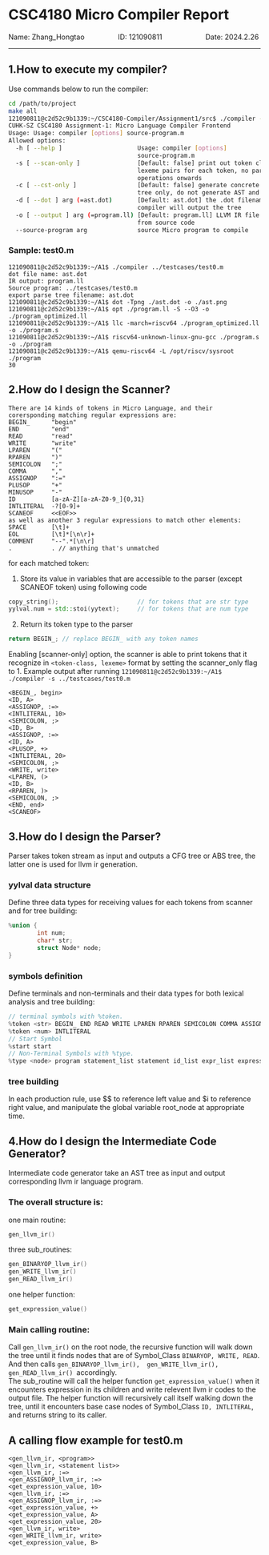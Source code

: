 # CSC4180 Micro Compiler Report
Name: Zhang_Hongtao&nbsp;&nbsp;&nbsp;&nbsp;&nbsp;&nbsp;&nbsp;&nbsp;&nbsp;&nbsp;&nbsp;&nbsp;&nbsp;&nbsp;&nbsp;&nbsp;&nbsp;ID: 121090811&nbsp;&nbsp;&nbsp;&nbsp;&nbsp;&nbsp;&nbsp;&nbsp;&nbsp;&nbsp;&nbsp;&nbsp;&nbsp;&nbsp;&nbsp;&nbsp;&nbsp;&nbsp;&nbsp;&nbsp;&nbsp;&nbsp;Date: 2024.2.26

---

## 1.How to execute my compiler?


Use commands below to run the compiler:

```bash
cd /path/to/project
make all
121090811@c2d52c9b1339:~/CSC4180-Compiler/Assignment1/src$ ./compiler --help
CUHK-SZ CSC4180 Assignment-1: Micro Language Compiler Frontend
Usage: Usage: compiler [options] source-program.m
Allowed options:
  -h [ --help ]                     Usage: compiler [options] 
                                    source-program.m
  -s [ --scan-only ]                [Default: false] print out token class and 
                                    lexeme pairs for each token, no parsing 
                                    operations onwards
  -c [ --cst-only ]                 [Default: false] generate concrete syntax 
                                    tree only, do not generate AST and LLVM IR
  -d [ --dot ] arg (=ast.dot)       [Default: ast.dot] the .dot filename where 
                                    compiler will output the tree
  -o [ --output ] arg (=program.ll) [Default: program.ll] LLVM IR file compiled
                                    from source code
  --source-program arg              source Micro program to compile
```
### Sample: test0.m
```
121090811@c2d52c9b1339:~/A1$ ./compiler ../testcases/test0.m
dot file name: ast.dot
IR output: program.ll
Source program: ../testcases/test0.m
export parse tree filename: ast.dot
121090811@c2d52c9b1339:~/A1$ dot -Tpng ./ast.dot -o ./ast.png
121090811@c2d52c9b1339:~/A1$ opt ./program.ll -S --O3 -o ./program_optimized.ll
121090811@c2d52c9b1339:~/A1$ llc -march=riscv64 ./program_optimized.ll -o ./program.s
121090811@c2d52c9b1339:~/A1$ riscv64-unknown-linux-gnu-gcc ./program.s -o ./program
121090811@c2d52c9b1339:~/A1$ qemu-riscv64 -L /opt/riscv/sysroot ./program
30
```
## 2.How do I design the Scanner?
```
There are 14 kinds of tokens in Micro Language, and their corersponding matching regular expressions are:
BEGIN_      "begin"
END         "end"
READ        "read"
WRITE       "write"
LPAREN      "("
RPAREN      ")"
SEMICOLON   ";"
COMMA       ","
ASSIGNOP    ":="
PLUSOP      "+"
MINUSOP     "-"
ID          [a-zA-Z][a-zA-Z0-9_]{0,31}
INTLITERAL  -?[0-9]+ 
SCANEOF     <<EOF>>
as well as another 3 regular expressions to match other elements:
SPACE       [\t]+
EOL         [\t]*[\n\r]+
COMMENT     "--".*[\n\r]
.           . // anything that's unmatched
```
for each matched token: 
1. Store its value in variables that are accessible to the parser (except SCANEOF token) using following code
```cpp
copy_string();                      // for tokens that are str type
yylval.num = std::stoi(yytext);     // for tokens that are num type
```
2. Return its token type to the parser
```cpp
return BEGIN_; // replace BEGIN_ with any token names
```
Enabling [scanner-only] option, the scanner is able to print tokens that it recognize in `<token-class, lexeme>` format by setting the scanner_only flag to 1.
Example output after running `121090811@c2d52c9b1339:~/A1$ ./compiler -s ../testcases/test0.m`
```
<BEGIN_, begin>
<ID, A>
<ASSIGNOP, :=>
<INTLITERAL, 10>
<SEMICOLON, ;>
<ID, B>
<ASSIGNOP, :=>
<ID, A>
<PLUSOP, +>
<INTLITERAL, 20>
<SEMICOLON, ;>
<WRITE, write>
<LPAREN, (>
<ID, B>
<RPAREN, )>
<SEMICOLON, ;>
<END, end>
<SCANEOF>
```
## 3.How do I design the Parser?
Parser takes token stream as input and outputs a CFG tree or ABS tree, the latter one is used for llvm ir generation.
### yylval data structure
Define three data types for receiving values for each tokens from scanner and for tree building:
```cpp
%union {
        int num;
        char* str;
        struct Node* node;
}
```
### symbols definition
Define terminals and non-terminals and their data types for both lexical analysis and tree building:
```cpp
// terminal symbols with %token.
%token <str> BEGIN_ END READ WRITE LPAREN RPAREN SEMICOLON COMMA ASSIGNOP PLUSOP MINUSOP ID SCANEOF
%token <num> INTLITERAL
// Start Symbol
%start start
// Non-Terminal Symbols with %type.
%type <node> program statement_list statement id_list expr_list expression primary
```
### tree building
In each production rule, use $$ to reference left value and $i to reference right value, and manipulate the global variable root_node at appropriate time.
## 4.How do I design the Intermediate Code Generator?
Intermediate code generator take an AST tree as input and output corresponding llvm ir language program. 

### The overall structure is:
one main routine:
```cpp
gen_llvm_ir()
```
three sub_routines:
```cpp
gen_BINARYOP_llvm_ir()
gen_WRITE_llvm_ir()
gen_READ_llvm_ir()

```
one helper function:
```cpp
get_expression_value()
```
### Main calling routine:
Call `gen_llvm_ir()` on the root node, the recursive function will walk down the tree until it finds nodes that are of Symbol_Class `BINARYOP, WRITE, READ`.  
And then calls `gen_BINARYOP_llvm_ir(), 
gen_WRITE_llvm_ir(), 
gen_READ_llvm_ir()
`accordingly.  
The sub_routine will call the helper function `get_expression_value()` when it encounters expression in its children and write relevent llvm ir codes to the output file.
The helper function will recursively call itself walking down the tree, until it encounters base case nodes of Symbol_Class `ID, INTLITERAL`, and returns string to its caller.
## A calling flow example for test0.m
```
<gen_llvm_ir, <program>>
<gen_llvm_ir, <statement list>>
<gen_llvm_ir, :=>
<gen_ASSIGNOP_llvm_ir, :=>
<get_expression_value, 10>
<gen_llvm_ir, :=>
<gen_ASSIGNOP_llvm_ir, :=>
<get_expression_value, +>
<get_expression_value, A>
<get_expression_value, 20>
<gen_llvm_ir, write>
<gen_WRITE_llvm_ir, write>
<get_expression_value, B>
```
